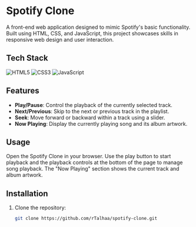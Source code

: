 # Spotify Clone

A front-end web application designed to mimic Spotify's basic functionality. Built using HTML, CSS, and JavaScript, this project showcases skills in responsive web design and user interaction.

## Tech Stack

<div align="left">
<img alt="HTML5" src="https://img.shields.io/badge/html5-%23E34F26.svg?style=for-the-badge&logo=html5&logoColor=white"/>
<img alt="CSS3" src="https://img.shields.io/badge/css3-%231572B6.svg?style=for-the-badge&logo=css3&logoColor=white"/> 
<img alt="JavaScript" src="https://img.shields.io/badge/javascript-%23323330.svg?style=for-the-badge&logo=javascript&logoColor=%23F7DF1E"/>
</div>

## Features

- **Play/Pause**: Control the playback of the currently selected track.
- **Next/Previous**: Skip to the next or previous track in the playlist.
- **Seek**: Move forward or backward within a track using a slider.
- **Now Playing**: Display the currently playing song and its album artwork.

## Usage

Open the Spotify Clone in your browser. Use the play button to start playback and the playback controls at the bottom of the page to manage song playback. The "Now Playing" section shows the current track and album artwork.

## Installation

1. Clone the repository:
   ```bash
   git clone https://github.com/rTalhaa/spotify-clone.git

